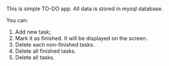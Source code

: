 This is simple TO-DO app.
All data is stored in mysql database.

You can: 
1) Add new task;
2) Mark it as finished. It will be displayed on the screen.
3) Delete each non-finished tasks.
4) Delete all finished tasks.
5) Delete all tasks.
